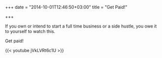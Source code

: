 +++
date = "2014-10-01T12:46:50+03:00"
title = "Get Paid!"

+++

If you own or intend to start a full time business or a side hustle, you owe it to yourself to watch this.

Get paid!


{{< youtube jVkLVRt6c1U >}}

